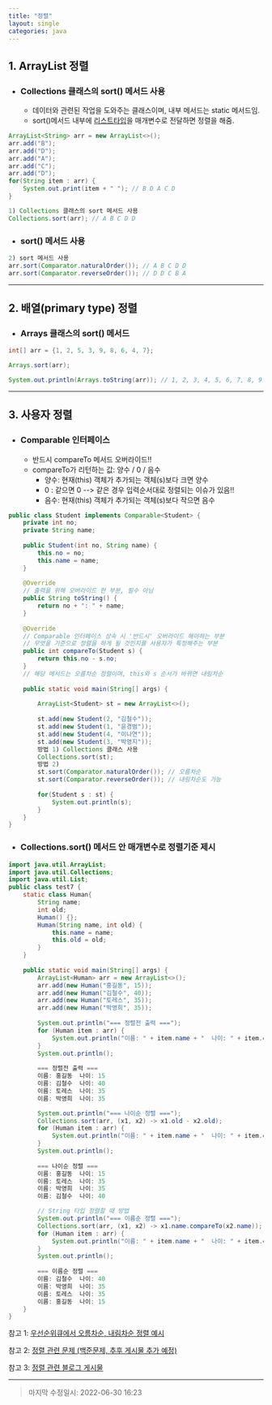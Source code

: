 ```yaml
---
title: "정렬"
layout: single
categories: java
---
```




## 1. ArrayList 정렬

- ### Collections 클래스의 sort() 메서드 사용

  - 데이터와 관련된 작업을 도와주는 클래스이며, 내부 메서드는 static 메서드임.
  - sort()메서드 내부에 <u>리스트타입</u>을 매개변수로 전달하면 정렬을 해줌.

```java
ArrayList<String> arr = new ArrayList<>();
arr.add("B");
arr.add("D");
arr.add("A");
arr.add("C");
arr.add("D");
for(String item : arr) {
    System.out.print(item + " "); // B D A C D
}

1) Collections 클래스의 sort 메서드 사용
Collections.sort(arr); // A B C D D
```

- ### sort() 메서드 사용

```java
2) sort 메서드 사용
arr.sort(Comparator.naturalOrder()); // A B C D D
arr.sort(Comparator.reverseOrder()); // D D C B A
```

------



## 2. 배열(primary type) 정렬

- ### Arrays 클래스의 sort() 메서드

```java
int[] arr = {1, 2, 5, 3, 9, 8, 6, 4, 7};

Arrays.sort(arr);

System.out.println(Arrays.toString(arr)); // 1, 2, 3, 4, 5, 6, 7, 8, 9
```

------



## 3. 사용자 정렬

- ### Comparable 인터페이스<br>

  - 반드시 compareTo 메서드 오버라이드!!
  - compareTo가 리턴하는 값: 양수 / 0 / 음수
    - 양수: 현재(this) 객체가 추가되는 객체(s)보다 크면 양수
    - 0 : 같으면 0 --> 같은 경우 입력순서대로 정렬되는 이슈가 있음!!
    - 음수: 현재(this) 객체가 추가되는 객체(s)보다 작으면 음수

```java
public class Student implements Comparable<Student> {
    private int no;
    private String name;
    
    public Student(int no, String name) {
        this.no = no;
        this.name = name;
    }
    
    @Override
    // 출력을 위해 오버라이드 한 부분, 필수 아님
    public String toString() {
        return no + ": " + name;
    }
    
    @Override
    // Comparable 인터페이스 상속 시 '반드시' 오버라이드 해야하는 부분
    // 무엇을 기준으로 정렬을 하게 될 것인지를 사용자가 특정해주는 부분
    public int compareTo(Student s) {
        return this.no - s.no;
    }
    // 해당 메서드는 오름차순 정렬이며, this와 s 순서가 바뀌면 내림차순    
    
    public static void main(String[] args) {
        
        ArrayList<Student> st = new ArrayList<>();
        
        st.add(new Student(2, "김철수"));
        st.add(new Student(1, "윤경범"));
        st.add(new Student(4, "이나연"));
        st.add(new Student(3, "박영지"));
        방법 1) Collections 클래스 사용 
        Collections.sort(st);
        방법 2)
        st.sort(Comparator.naturalOrder()); // 오름차순
        st.sort(Comparator.reverseOrder()); // 내림차순도 가능
        
        for(Student s : st) {
            System.out.println(s);
        }  
    }
}
```

### 

- ### Collections.sort() 메서드 안 매개변수로 정렬기준 제시

```java
import java.util.ArrayList;
import java.util.Collections;
import java.util.List;
public class test7 {
    static class Human{
        String name;
        int old;
        Human() {};
        Human(String name, int old) {
            this.name = name;
            this.old = old;
        }
    }
    
    public static void main(String[] args) {
        ArrayList<Human> arr = new ArrayList<>();
        arr.add(new Human("홍길동", 15));
        arr.add(new Human("김철수", 40));
        arr.add(new Human("토레스", 35));
        arr.add(new Human("박영희", 35));
        
        System.out.println("=== 정렬전 출력 ===");
        for (Human item : arr) {
            System.out.println("이름: " + item.name + "  나이: " + item.old);
        }
        System.out.println();
        
        === 정렬전 출력 ===
        이름: 홍길동  나이: 15
        이름: 김철수  나이: 40
        이름: 토레스  나이: 35
        이름: 박영희  나이: 35

        System.out.println("=== 나이순 정렬 ===");
        Collections.sort(arr, (x1, x2) -> x1.old - x2.old);
        for (Human item : arr) {
            System.out.println("이름: " + item.name + "  나이: " + item.old);
        }
        System.out.println();
        
        === 나이순 정렬 ===
        이름: 홍길동  나이: 15
        이름: 토레스  나이: 35
        이름: 박영희  나이: 35
        이름: 김철수  나이: 40

        // String 타입 정렬할 때 방법
        System.out.println("=== 이름순 정렬 ===");
        Collections.sort(arr, (x1, x2) -> x1.name.compareTo(x2.name));
        for (Human item : arr) {
            System.out.println("이름: " + item.name + "  나이: " + item.old);
        }
        System.out.println();
        
        === 이름순 정렬 ===
        이름: 김철수  나이: 40
        이름: 박영희  나이: 35
        이름: 토레스  나이: 35
        이름: 홍길동  나이: 15
    }
}
```





참고 1: [우선순위큐에서 오름차순, 내림차순 정렬 예시](https://jiyongyoon.github.io/structure&algorithm/%EC%9A%B0%EC%84%A0%EC%88%9C%EC%9C%84%ED%81%90/#2-%EC%9A%B0%EC%84%A0%EC%88%9C%EC%9C%84%ED%81%90%EC%97%90%EC%84%9C-%EC%9A%B0%EC%84%A0%EC%88%9C%EC%9C%84%EB%A5%BC-%ED%95%A0%EB%8B%B9%ED%95%98%EB%8A%94-%EC%98%88%EC%A0%9C)

참고 2: [정렬 관련 문제 (백준문제, 추후 게시물 추가 예정)](https://jiyongyoon.github.io/coding_test/1931/)

참고 3: [정렬 관련 블로그 게시물](https://hianna.tistory.com/569)

------

> 마지막 수정일시: 2022-06-30 16:23